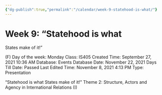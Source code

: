 ```yaml
---
{"dg-publish":true,"permalink":"/calendar/week-9-statehood-is-what/"}
---
```


# Week 9: “Statehood is what
States make of it!”

(F) Day of the week: Monday
Class: IS405
Created Time: September 27, 2021 10:36 AM
Database: Events Database
Date: November 22, 2021
Days Till Date: Passed
Last Edited Time: November 8, 2021 4:13 PM
Type: Presentation

“Statehood is what
States make of it!”
Theme 2: Structure,
Actors and Agency in
International Relations (I)
